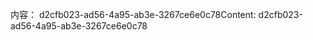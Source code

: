 <span data-ttu-id="e7ac9-101">内容： d2cfb023-ad56-4a95-ab3e-3267ce6e0c78</span><span class="sxs-lookup"><span data-stu-id="e7ac9-101">Content: d2cfb023-ad56-4a95-ab3e-3267ce6e0c78</span></span>